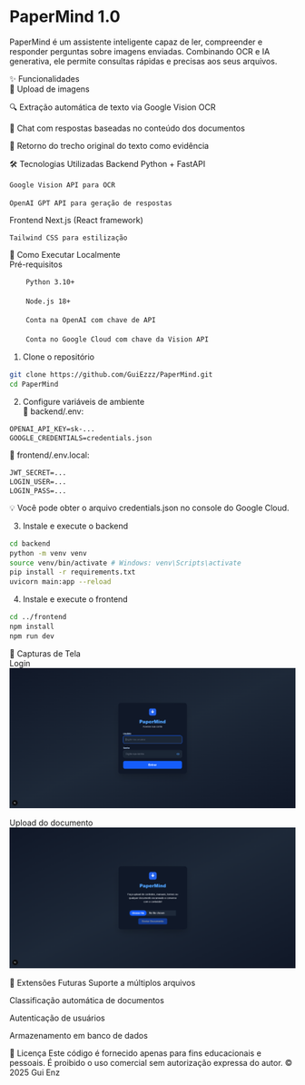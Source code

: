 # PaperMind 1.0  
PaperMind é um assistente inteligente capaz de ler, compreender e responder perguntas sobre imagens enviadas. Combinando OCR e IA generativa, ele permite consultas rápidas e precisas aos seus arquivos.

✨ Funcionalidades  
📄 Upload de imagens

🔍 Extração automática de texto via Google Vision OCR

💬 Chat com respostas baseadas no conteúdo dos documentos

🎯 Retorno do trecho original do texto como evidência

🛠️ Tecnologias Utilizadas
Backend
    Python + FastAPI

    Google Vision API para OCR

    OpenAI GPT API para geração de respostas

Frontend
    Next.js (React framework)

    Tailwind CSS para estilização

🚀 Como Executar Localmente  
Pré-requisitos
```bash
    Python 3.10+

    Node.js 18+

    Conta na OpenAI com chave de API

    Conta no Google Cloud com chave da Vision API
```
1. Clone o repositório
```bash
git clone https://github.com/GuiEzzz/PaperMind.git
cd PaperMind
```

2. Configure variáveis de ambiente  
📁 backend/.env:

```env
OPENAI_API_KEY=sk-...
GOOGLE_CREDENTIALS=credentials.json
```

📁 frontend/.env.local:

```env
JWT_SECRET=...
LOGIN_USER=...
LOGIN_PASS=...
```

💡 Você pode obter o arquivo credentials.json no console do Google Cloud.

3. Instale e execute o backend
```bash
cd backend
python -m venv venv
source venv/bin/activate # Windows: venv\Scripts\activate
pip install -r requirements.txt
uvicorn main:app --reload
```

4. Instale e execute o frontend
```bash
cd ../frontend
npm install
npm run dev
```


📸 Capturas de Tela  
Login 
![Tela de login](assets/login.png "Tela de login")

Upload do documento 
![Tela de upload](assets/doc.png "Tela para upload de arquivos")


🧩 Extensões Futuras
Suporte a múltiplos arquivos

Classificação automática de documentos

Autenticação de usuários

Armazenamento em banco de dados

📄 Licença
Este código é fornecido apenas para fins educacionais e pessoais.
É proibido o uso comercial sem autorização expressa do autor.
© 2025 Gui Enz
